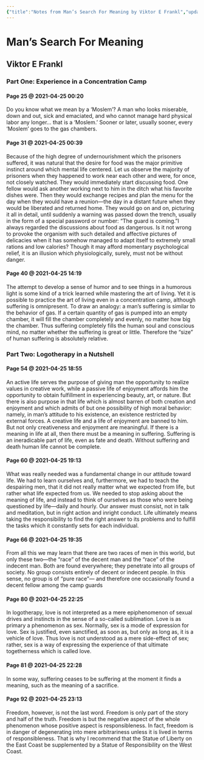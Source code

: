 ```yaml
---
{"title":"Notes from Man’s Search For Meaning by Viktor E Frankl","updated":"2023-01-29T22:25:11+06:00","created":"2021-04-26T04:55:27+06:00","dg-publish":true,"tags":["philosophy","psychology","WWII","reading-notes"],"permalink":"/personal/reading/notes-and-highlights/man-s-search-for-meaning-by-viktor-e-frankl/","dgPassFrontmatter":true,"maturity":"1"}
---
```


# Man’s Search For Meaning
## Viktor E Frankl

### Part One: Experience in a Concentration Camp
#### Page 25 @ 2021-04-25 00:20
Do you know what we mean by a ‘Moslem’? A man who looks miserable, down and out, sick and emaciated, and who cannot manage hard physical labor any longer… that is a ‘Moslem.’ Sooner or later, usually sooner, every ‘Moslem’ goes to the gas chambers.

#### Page 31 @ 2021-04-25 00:39
Because of the high degree of undernourishment which the prisoners suffered, it was natural that the desire for food was the major primitive instinct around which mental life centered. Let us observe the majority of prisoners when they happened to work near each other and were, for once, not closely watched. They would immediately start discussing food. One fellow would ask another working next to him in the ditch what his favorite dishes were. Then they would exchange recipes and plan the menu for the day when they would have a reunion—the day in a distant future when they would be liberated and returned home. They would go on and on, picturing it all in detail, until suddenly a warning was passed down the trench, usually in the form of a special password or number: “The guard is coming.”I always regarded the discussions about food as dangerous. Is it not wrong to provoke the organism with such detailed and affective pictures of delicacies when it has somehow managed to adapt itself to extremely small rations and low calories? Though it may afford momentary psychological relief, it is an illusion which physiologically, surely, must not be without danger.

#### Page 40 @ 2021-04-25 14:19
The attempt to develop a sense of humor and to see things in a humorous light is some kind of a trick learned while mastering the art of living. Yet it is possible to practice the art of living even in a concentration camp, although suffering is omnipresent. To draw an analogy: a man’s suffering is similar to the behavior of gas. If a certain quantity of gas is pumped into an empty chamber, it will fill the chamber completely and evenly, no matter how big the chamber. Thus suffering completely fills the human soul and conscious mind, no matter whether the suffering is great or little. Therefore the “size” of human suffering is absolutely relative.
### Part Two: Logotherapy in a Nutshell
#### Page 54 @ 2021-04-25 18:55
An active life serves the purpose of giving man the opportunity to realize values in creative work, while a passive life of enjoyment affords him the opportunity to obtain fulfillment in experiencing beauty, art, or nature. But there is also purpose in that life which is almost barren of both creation and enjoyment and which admits of but one possibility of high moral behavior: namely, in man’s attitude to his existence, an existence restricted by external forces. A creative life and a life of enjoyment are banned to him. But not only creativeness and enjoyment are meaningful. If there is a meaning in life at all, then there must be a meaning in suffering. Suffering is an ineradicable part of life, even as fate and death. Without suffering and death human life cannot be complete.

#### Page 60 @ 2021-04-25 19:13
What was really needed was a fundamental change in our attitude toward life. We had to learn ourselves and, furthermore, we had to teach the despairing men, that it did not really matter what we expected from life, but rather what life expected from us. We needed to stop asking about the meaning of life, and instead to think of ourselves as those who were being questioned by life—daily and hourly. Our answer must consist, not in talk and meditation, but in right action and inright conduct. Life ultimately means taking the responsibility to find the right answer to its problems and to fulfill the tasks which it constantly sets for each individual.

#### Page 66 @ 2021-04-25 19:35
From all this we may learn that there are two races of men in this world, but only these two—the “race” of the decent man and the “race” of the indecent man. Both are found everywhere; they penetrate into all groups of society. No group consists entirely of decent or indecent people. In this sense, no group is of “pure race”— and therefore one occasionally found a decent fellow among the camp guards

#### Page 80 @ 2021-04-25 22:25
In logotherapy, love is not interpreted as a mere epiphenomenon of sexual drives and instincts in the sense of a so-called sublimation. Love is as primary a phenomenon as sex. Normally, sex is a mode of expression for love. Sex is justified, even sanctified, as soon as, but only as long as, it is a vehicle of love. Thus love is not understood as a mere side-effect of sex; rather, sex is a way of expressing the experience of that ultimate togetherness which is called love.

#### Page 81 @ 2021-04-25 22:28
In some way, suffering ceases to be suffering at the moment it finds a meaning, such as the meaning of a sacrifice.


#### Page 92 @ 2021-04-25 23:13
Freedom, however, is not the last word. Freedom is only part of the story and half of the truth. Freedom is but the negative aspect of the whole phenomenon whose positive aspect is responsibleness. In fact, freedom is in danger of degenerating into mere arbitrariness unless it is lived in terms of responsibleness. That is why I recommend that the Statue of Liberty on the East Coast be supplemented by a Statue of Responsibility on the West Coast.